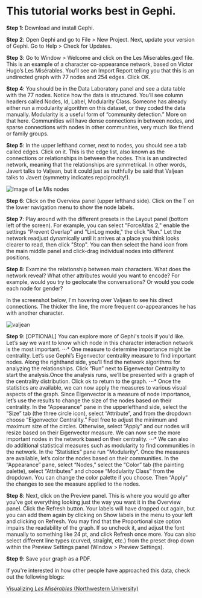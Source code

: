 <h1>This tutorial works best in Gephi.</h1> 

<b>Step 1</b>: Download and install Gephi. 

<b>Step 2</b>: Open Gephi and go to File > New Project. Next, update your version of Gephi. Go to Help > Check for Updates. 

<b>Step 3</b>: Go to Window > Welcome and click on the Les Miserables.gexf file. This is an example of a character co-appearance network, based on Victor Hugo’s Les Misérables. You’ll see an Import Report telling you that this is an undirected graph with 77 nodes and 254 edges. Click OK.

<b>Step 4</b>: You should be in the Data Laboratory panel and see a data table with the 77 nodes. Notice how the data is structured. You’ll see column headers called Nodes, Id, Label, Modularity Class. Someone has already either run a modularity algorithm on this dataset, or they coded the data manually. Modularity is a useful form of “community detection.” More on that here. Communities will have dense connections in between nodes, and sparse connections with nodes in other communities, very much like friend or family groups.

<b>Step 5</b>: In the upper lefthand corner, next to nodes, you should see a tab called edges. Click on it. This is the edge list, also known as the connections or relationships in between the nodes. This is an undirected network, meaning that the relationships are symmetrical. In other words, Javert talks to Valjean, but it could just as truthfully be said that Valjean talks to Javert (symmetry indicates repciprocity!).

![Image of Le Mis nodes](https://user-images.githubusercontent.com/24833217/33508100-3ce9fe90-d6ad-11e7-8ebc-54c91a4c5913.png)

<b>Step 6</b>: Click on the Overview panel (upper lefthand side). Click on the T on the lower navigation menu to show the node labels.

<b>Step 7</b>: Play around with the different presets in the Layout panel (bottom left of the screen). For example, you can select "ForceAtlas 2," enable the settings "Prevent Overlap" and "LinLog mode," the click "Run." Let the network readjust dynamically until it arrives at a place you think looks clearer to read, then click "Stop". You can then select the hand icon from the main middle panel and click-drag individual nodes into different positions.

<b>Step 8</b>: Examine the relationship between main characters. What does the network reveal? What other attributes would you want to encode? For example, would you try to geolocate the conversations? Or would you code each node for gender?

In the screenshot below, I'm hovering over Valjean to see his direct connections. The thicker the line, the more frequent co-appearances he has with another character.

![valjean](https://user-images.githubusercontent.com/24833217/33508565-f4838844-d6af-11e7-8dd9-ffb5379f043d.png)

<b>Step 9</b>: [OPTIONAL] You can explore more of Gephi's tools if you'd like. Let’s say we want to know which node in this character interaction network is the most important. 
⋅⋅⋅* One measure to determine importance might be centrality. Let’s use Gephi’s Eigenvector centrality measure to find important nodes. Along the righthand side, you’ll find the network algorithms for analyzing the relationships. Click “Run” next to Eigenvector Centrality to start the analysis.Once the analysis runs, we’ll be presented with a graph of the centrality distribution. Click ok to return to the graph.
⋅⋅⋅* Once the statistics are available, we can now apply the measures to various visual aspects of the graph. Since Eigenvector is a measure of node importance, let’s use the results to change the size of the nodes based on their centrality. In the “Appearance” pane in the upperlefthand side, select the “Size” tab (the three circle icon), select “Attribute”, and from the dropdown choose “Eigenvector Centrality.” Feel free to adjust the minimum and maximum size of the circles. Otherwise, select “Apply” and our nodes will resize based on their Eigenvector measure. We can now see the more important nodes in the network based on their centrality. 
⋅⋅⋅* We can also do additional statistical measures such as modularity to find communities in the network. In the “Statistics” pane run “Modularity”. Once the measures are available, let’s color the nodes based on their communities. In the “Appearance” pane, select “Nodes,” select the “Color” tab (the painting palette), select “Attributes” and choose “Modularity Class” from the dropdown. You can change the color palette if you choose. Then “Apply” the changes to see the measure applied to the nodes.

<b>Step 8</b>: Next, click on the Preview panel. This is where you would go after you’ve got everything looking just the way you want it in the Overview panel. Click the Refresh button. Your labels will have dropped out again, but you can add them again by clicking on Show labels in the menu to your left and clicking on Refresh. You may find that the Proportional size option impairs the readability of the graph. If so uncheck it, and adjust the font manually to something like 24 pt, and click Refresh once more. You can also select different line types (curved, straight, etc.) from the preset drop down within the Preview Settings panel (Window > Preview Settings). 

<b>Step 9</b>: Save your graph as a PDF.

If you're interested in how other people have approached this data, check out the following blogs:

[Visualizing <i>Les Misérables</i> (Northwestern University)](https://lesmiserables.mla.hcommons.org/)
